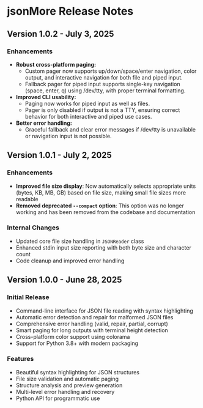 # jsonMore Release Notes

## Version 1.0.2 - July 3, 2025

### Enhancements
- **Robust cross-platform paging:**
  - Custom pager now supports up/down/space/enter navigation, color output, and interactive navigation for both file and piped input.
  - Fallback pager for piped input supports single-key navigation (space, enter, q) using /dev/tty, with proper terminal formatting.
- **Improved CLI usability:**
  - Paging now works for piped input as well as files.
  - Pager is only disabled if output is not a TTY, ensuring correct behavior for both interactive and piped use cases.
- **Better error handling:**
  - Graceful fallback and clear error messages if /dev/tty is unavailable or navigation input is not possible.

## Version 1.0.1 - July 2, 2025

### Enhancements
- **Improved file size display**: Now automatically selects appropriate units (bytes, KB, MB, GB) based on file size, making small file sizes more readable
- **Removed deprecated `--compact` option**: This option was no longer working and has been removed from the codebase and documentation

### Internal Changes
- Updated core file size handling in `JSONReader` class
- Enhanced stdin input size reporting with both byte size and character count
- Code cleanup and improved error handling

## Version 1.0.0 - June 28, 2025

### Initial Release
- Command-line interface for JSON file reading with syntax highlighting
- Automatic error detection and repair for malformed JSON files
- Comprehensive error handling (valid, repair, partial, corrupt)
- Smart paging for long outputs with terminal height detection
- Cross-platform color support using colorama
- Support for Python 3.8+ with modern packaging

### Features
- Beautiful syntax highlighting for JSON structures
- File size validation and automatic paging
- Structure analysis and preview generation
- Multi-level error handling and recovery
- Python API for programmatic use
